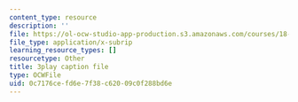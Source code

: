 ```yaml
---
content_type: resource
description: ''
file: https://ol-ocw-studio-app-production.s3.amazonaws.com/courses/18-03sc-differential-equations-fall-2011/0c7176cefd6e7f38c62009c0f288bd6e_v4YcejwdQC0.srt
file_type: application/x-subrip
learning_resource_types: []
resourcetype: Other
title: 3play caption file
type: OCWFile
uid: 0c7176ce-fd6e-7f38-c620-09c0f288bd6e
---
```


